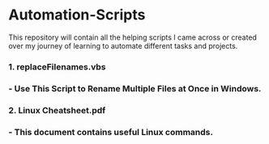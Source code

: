 # Automation-Scripts
This repository will contain all the helping scripts I came across or created over my journey of learning to automate different tasks and projects.

<h3>1. replaceFilenames.vbs<h3> - Use This Script to Rename Multiple Files at Once in Windows.
<h3>2. Linux Cheatsheet.pdf<h3> - This document contains useful Linux commands.
